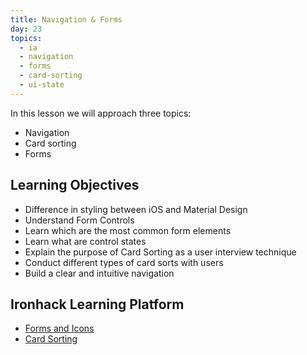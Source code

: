 ```yaml
---
title: Navigation & Forms
day: 23
topics:
  - ia
  - navigation
  - forms
  - card-sorting
  - ui-state
---
```


In this lesson we will approach three topics:

- Navigation
- Card sorting
- Forms


Learning Objectives
---------
- Difference in styling between iOS and Material Design
- Understand Form Controls
- Learn which are the most common form elements
- Learn what are control states
- Explain the purpose of Card Sorting as a user interview technique
- Conduct different types of card sorts with users
- Build a clear and intuitive navigation


Ironhack Learning Platform
----------

- [Forms and Icons](http://learn.ironhack.com/#/learning_unit/3407)
- [Card Sorting](http://learn.ironhack.com/#/learning_unit/1949)
